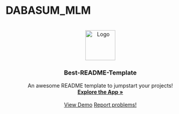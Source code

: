 # DABASUM_MLM

<!-- PROJECT LOGO -->
<br />
<div align="center">
  <a href="https://github.com/othneildrew/Best-README-Template">
    <img src="images/logo.png" alt="Logo" width="80" height="80">
  </a>

  <h3 align="center">Best-README-Template</h3>

  <p align="center">
    An awesome README template to jumpstart your projects!
    <br />
    <a href="https://github.com/othneildrew/Best-README-Template](https://share.streamlit.io/amirxdbx/dabasum_mlm/main/deploy.py"><strong>Explore the App »</strong></a>
    <br />
    <br />
    <a href="https://share.streamlit.io/amirxdbx/dabasum_mlm/main/deploy.py">View Demo</a>
    <a href="mailto:amir.xdbx@gmail.com">Report problems!</a>
  </p>
</div>
